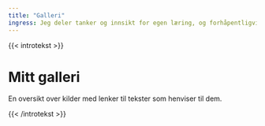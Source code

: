 ```yaml
---
title: "Galleri"
ingress: Jeg deler tanker og innsikt for egen læring, og forhåpentligvis til andres inspirasjon.
---
```


{{< introtekst >}}
<h1>Mitt galleri</h1>
<p class="ingress">En oversikt over kilder med lenker til tekster som henviser til dem.</p>
{{< /introtekst >}}

